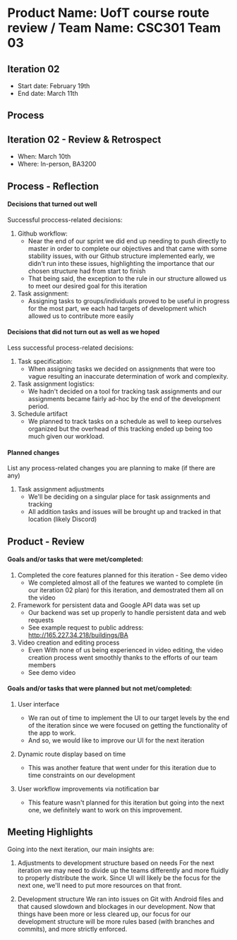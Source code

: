 # Product Name: UofT course route review / Team Name: CSC301 Team 03

## Iteration 02

 * Start date: February 19th
 * End date: March 11th

## Process

## Iteration 02 - Review & Retrospect

 * When: March 10th
 * Where: In-person, BA3200
 
## Process - Reflection

#### Decisions that turned out well
 
Successful proccess-related decisions:
 1. Github workflow: 
    * Near the end of our sprint we did end up needing to push directly to master in order to complete our objectives and that came with some stability issues, with our Github structure implemented early, we didn't run into these issues, highlighting the importance that our chosen structure had from start to finish
    * That being said, the exception to the rule in our structure allowed us to meet our desired goal for this iteration
 2. Task assignment:
    * Assigning tasks to groups/individuals proved to be useful in progress for the most part, we each had targets of development which allowed us to contribute more easily

#### Decisions that did not turn out as well as we hoped

Less successful process-related decisions:
 1. Task specification:
    * When assigning tasks we decided on assignments that were too vague resulting an inaccurate determination of work and complexity.
 2. Task assignment logistics:
    * We hadn't decided on a tool for tracking task assignments and our assignments became fairly ad-hoc by the end of the development period. 
 3. Schedule artifact
    * We planned to track tasks on a schedule as well to keep ourselves organized but the overhead of this tracking ended up being too much given our workload.

#### Planned changes

List any process-related changes you are planning to make (if there are any)

 1. Task assignment adjustments
    * We'll be deciding on a singular place for task assignments and tracking
    * All addition tasks and issues will be brought up and tracked in that location (likely Discord)

## Product - Review

#### Goals and/or tasks that were met/completed:
 
 1. Completed the core features planned for this iteration - See demo video
    * We completed almost all of the features we wanted to complete (in our iteration 02 plan) for this iteration, and demostrated them all on the video
 2. Framework for persistent data and Google API data was set up
    * Our backend was set up properly to handle persistent data and web requests
    * See example request to public address: http://165.227.34.218/buildings/BA
 3. Video creation and editing process
    * Even With none of us being experienced in video editing, the video creation process went smoothly thanks to the efforts of our team members
    * See demo video

#### Goals and/or tasks that were planned but not met/completed:

 1. User interface
    * We ran out of time to implement the UI to our target levels by the end of the iteration since we were focused on getting the functionality of the app to work. 
    * And so, we would like to improve our UI for the next iteration
    
 2. Dynamic route display based on time
    * This was another feature that went under for this iteration due to time constraints on our development
    
 3. User workflow improvements via notification bar
    * This feature wasn't planned for this iteration but going into the next one, we definitely want to work on this improvement.

## Meeting Highlights

Going into the next iteration, our main insights are:

 1. Adjustments to development structure based on needs
    For the next iteration we may need to divide up the teams differently and more fluidly to properly distribute the work. Since UI will likely be the focus for the next one, we'll need to put more resources on that front.
    
 2. Development structure
    We ran into issues on Git with Android files and that caused slowdown and blockages in our development. Now that things have been more or less cleared up, our focus for our development structure will be more rules based (with branches and commits), and more strictly enforced.    
    